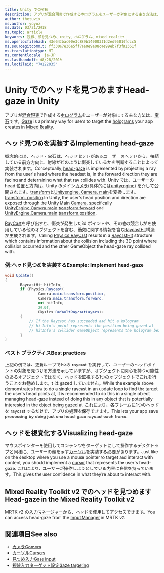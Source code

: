 ```yaml
---
title: Unity での宝石
description: アプリが混合現実で作成するホログラムをユーザーが対象にする主な方法は、宝石です。
author: thetuvix
ms.author: yoyoz
ms.date: 03/21/2018
ms.topic: article
keywords: 視線、頭を見つめ、unity、ホログラム、mixed reality
ms.openlocfilehash: 43e643bac00e3c889b14000331d2ed95014fdcc5
ms.sourcegitcommit: ff330a7e36e5ff7ae0e9a08c0e99eb7f3f81361f
ms.translationtype: MT
ms.contentlocale: ja-JP
ms.lasthandoff: 08/28/2019
ms.locfileid: "70122035"
---
```

# <a name="head-gaze-in-unity"></a><span data-ttu-id="32bd1-104">Unity でのヘッドを見つめます</span><span class="sxs-lookup"><span data-stu-id="32bd1-104">Head-gaze in Unity</span></span>

<span data-ttu-id="32bd1-105">アプリが[混合現実](mixed-reality.md)で作成する[ホログラム](hologram.md)をユーザーが対象にする主な方法は、[宝石](gaze.md)です。</span><span class="sxs-lookup"><span data-stu-id="32bd1-105">[Gaze](gaze.md) is a primary way for users to target the [holograms](hologram.md) your app creates in [Mixed Reality](mixed-reality.md).</span></span>


## <a name="implementing-head-gaze"></a><span data-ttu-id="32bd1-106">ヘッド見つめを実装する</span><span class="sxs-lookup"><span data-stu-id="32bd1-106">Implementing head-gaze</span></span>

<span data-ttu-id="32bd1-107">概念的には、ヘッド・[宝石](gaze.md)は、ヘッドセットがあるユーザーのヘッドから、接続している前方方向に、射線がどのように衝突しているかを判断することによって実装されます。</span><span class="sxs-lookup"><span data-stu-id="32bd1-107">Conceptually, [head-gaze](gaze.md) is implemented by projecting a ray from the user's head where the headset is, in the forward direction they are facing and determining what that ray collides with.</span></span> <span data-ttu-id="32bd1-108">Unity では、ユーザーの head 位置と方向は、Unity のメイン[カメラ](camera-in-unity.md)(具体的には[unityengine](http://docs.unity3d.com/ScriptReference/Camera-main.html)) を介して公開されます。[transform](http://docs.unity3d.com/ScriptReference/Transform-forward.html)と[Unityengine. Camera. main](http://docs.unity3d.com/ScriptReference/Camera-main.html)を変換します。[transform. position](http://docs.unity3d.com/ScriptReference/Transform-position.html).</span><span class="sxs-lookup"><span data-stu-id="32bd1-108">In Unity, the user's head position and direction are exposed through the Unity Main [Camera](camera-in-unity.md), specifically [UnityEngine.Camera.main](http://docs.unity3d.com/ScriptReference/Camera-main.html).[transform.forward](http://docs.unity3d.com/ScriptReference/Transform-forward.html) and [UnityEngine.Camera.main](http://docs.unity3d.com/ScriptReference/Camera-main.html).[transform.position](http://docs.unity3d.com/ScriptReference/Transform-position.html).</span></span>

<span data-ttu-id="32bd1-109">[RayCast](http://docs.unity3d.com/ScriptReference/Physics.Raycast.html)を呼び出すと、衝突が発生した3d ポイントや、その他の競合しがを使用している他のオブジェクトを含む、衝突に関する情報を含む[RaycastHit](http://docs.unity3d.com/ScriptReference/RaycastHit.html)構造が生成されます。</span><span class="sxs-lookup"><span data-stu-id="32bd1-109">Calling [Physics.RayCast](http://docs.unity3d.com/ScriptReference/Physics.Raycast.html) results in a [RaycastHit](http://docs.unity3d.com/ScriptReference/RaycastHit.html) structure which contains information about the collision including the 3D point where collision occurred and the other GameObject the head-gaze ray collided with.</span></span>

### <a name="example-implement-head-gaze"></a><span data-ttu-id="32bd1-110">例:ヘッド見つめを実装する</span><span class="sxs-lookup"><span data-stu-id="32bd1-110">Example: Implement head-gaze</span></span>

```cs
void Update()
{
       RaycastHit hitInfo;
       if (Physics.Raycast(
               Camera.main.transform.position,
               Camera.main.transform.forward,
               out hitInfo,
               20.0f,
               Physics.DefaultRaycastLayers))
       {
           // If the Raycast has succeeded and hit a hologram
           // hitInfo's point represents the position being gazed at
           // hitInfo's collider GameObject represents the hologram being gazed at
       }
}
```

### <a name="best-practices"></a><span data-ttu-id="32bd1-111">ベスト プラクティス</span><span class="sxs-lookup"><span data-stu-id="32bd1-111">Best practices</span></span>

<span data-ttu-id="32bd1-112">上記の例では、更新ループで1つの raycast を実行して、ユーザーのヘッドポイントの対象を見つける方法を示していますが、オブジェクトに関心を持つ可能性のあるオブジェクトではなく、ヘッドを監視する1つのオブジェクトでこれを行うことをお勧めします。t は gazed していません。</span><span class="sxs-lookup"><span data-stu-id="32bd1-112">While the example above demonstrates how to do a single raycast in an update loop to find the target the user's head points at, it is recommended to do this in a single object managing head-gaze instead of doing this in any object that is potentially interested in the object being gazed at.</span></span> <span data-ttu-id="32bd1-113">これにより、各フレームに1つのヘッドを raycast するだけで、アプリの処理を保存できます。</span><span class="sxs-lookup"><span data-stu-id="32bd1-113">This lets your app save processing by doing just one head-gaze raycast each frame.</span></span>

## <a name="visualizing-head-gaze"></a><span data-ttu-id="32bd1-114">ヘッドを視覚化する</span><span class="sxs-lookup"><span data-stu-id="32bd1-114">Visualizing head-gaze</span></span>

<span data-ttu-id="32bd1-115">マウスポインターを使用してコンテンツをターゲットにして操作するデスクトップと同様に、ユーザーの顔を示す[カーソル](cursors.md)を実装する必要があります。</span><span class="sxs-lookup"><span data-stu-id="32bd1-115">Just like on the desktop where you use a mouse pointer to target and interact with content, you should implement a [cursor](cursors.md) that represents the user's head-gaze.</span></span> <span data-ttu-id="32bd1-116">これにより、ユーザーが操作しようとしている内容に自信を持っています。</span><span class="sxs-lookup"><span data-stu-id="32bd1-116">This gives the user confidence in what they're about to interact with.</span></span>

## <a name="head-gaze-in-the-mixed-reality-toolkit-v2"></a><span data-ttu-id="32bd1-117">Mixed Reality Toolkit v2 でのヘッドを見つめます</span><span class="sxs-lookup"><span data-stu-id="32bd1-117">Head-gaze in the Mixed Reality Toolkit v2</span></span>
<span data-ttu-id="32bd1-118">MRTK v2 の[入力マネージャー](https://microsoft.github.io/MixedRealityToolkit-Unity/Documentation/Input/Overview.html)から、ヘッドを使用してアクセスできます。</span><span class="sxs-lookup"><span data-stu-id="32bd1-118">You can access head-gaze from the [Input Manager](https://microsoft.github.io/MixedRealityToolkit-Unity/Documentation/Input/Overview.html) in MRTK v2.</span></span>

## <a name="see-also"></a><span data-ttu-id="32bd1-119">関連項目</span><span class="sxs-lookup"><span data-stu-id="32bd1-119">See also</span></span>
* [<span data-ttu-id="32bd1-120">カメラ</span><span class="sxs-lookup"><span data-stu-id="32bd1-120">Camera</span></span>](camera-in-unity.md)
* [<span data-ttu-id="32bd1-121">カーソル</span><span class="sxs-lookup"><span data-stu-id="32bd1-121">Cursors</span></span>](cursors.md)
* [<span data-ttu-id="32bd1-122">見つめ入力</span><span class="sxs-lookup"><span data-stu-id="32bd1-122">Gaze input</span></span>](gaze.md)
* [<span data-ttu-id="32bd1-123">視線入力ターゲット設定</span><span class="sxs-lookup"><span data-stu-id="32bd1-123">Gaze targeting</span></span>](gaze-targeting.md)
